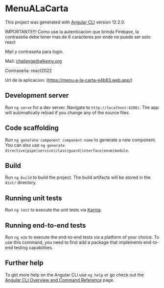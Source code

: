# MenuALaCarta

This project was generated with [Angular CLI](https://github.com/angular/angular-cli) version 12.2.0.

IMPORTANTE!!! Como use la autenticacion que brinda Firebase, la contraseña debe tener mas de 6 caracteres por ende no puede ser solo react

Mail y contraseña para login.

Mail: challenge@alkemy.org

Contraseña: react2022

Url de la aplicacion: (https://menu-a-la-carta-e4b83.web.app/)

## Development server

Run `ng serve` for a dev server. Navigate to `http://localhost:4200/`. The app will automatically reload if you change any of the source files.

## Code scaffolding

Run `ng generate component component-name` to generate a new component. You can also use `ng generate directive|pipe|service|class|guard|interface|enum|module`.

## Build

Run `ng build` to build the project. The build artifacts will be stored in the `dist/` directory.

## Running unit tests

Run `ng test` to execute the unit tests via [Karma](https://karma-runner.github.io).

## Running end-to-end tests

Run `ng e2e` to execute the end-to-end tests via a platform of your choice. To use this command, you need to first add a package that implements end-to-end testing capabilities.

## Further help

To get more help on the Angular CLI use `ng help` or go check out the [Angular CLI Overview and Command Reference](https://angular.io/cli) page.
